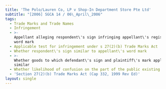 ```yaml
---
title: 'The Polo/Lauren Co, LP v Shop-In Department Store Pte Ltd'
subtitle: "[2006] SGCA 14 / 06\_April\_2006"
tags:
  - Trade Marks and Trade Names
  - Infringement
  - >-
    Appellant alleging respondent\'s sign infringing appellant\'s registered
    word mark
  - Applicable test for infringement under s 27(2)(b) Trade Marks Act
  - Whether respondent\'s sign similar to appellant\'s word mark
  - >-
    Whether goods to which defendant\'s sign and plaintiff\'s mark applying
    similar
  - Whether likelihood of confusion on the part of the public existing
  - 'Section 27(2)(b) Trade Marks Act (Cap 332, 1999 Rev Ed)'
layout: single
---
```



